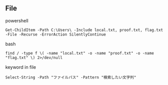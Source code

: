 ## File
powershell
```
Get-ChildItem -Path C:\Users\ -Include local.txt, proof.txt, flag.txt -File -Recurse -ErrorAction SilentlyContinue
```


bash
```
find / -type f \( -name "local.txt" -o -name "proof.txt" -o -name "flag.txt" \) 2>/dev/null
```

keyword in file
```
Select-String -Path "ファイルパス" -Pattern "検索したい文字列"
```